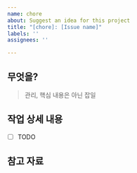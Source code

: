 ```yaml
---
name: chore
about: Suggest an idea for this project
title: "[chore]: [Issue name]"
labels: ''
assignees: ''

---
```


## 무엇을?
> 관리, 핵심 내용은 아닌 잡일

## 작업 상세 내용

- [ ] TODO

## 참고 자료
